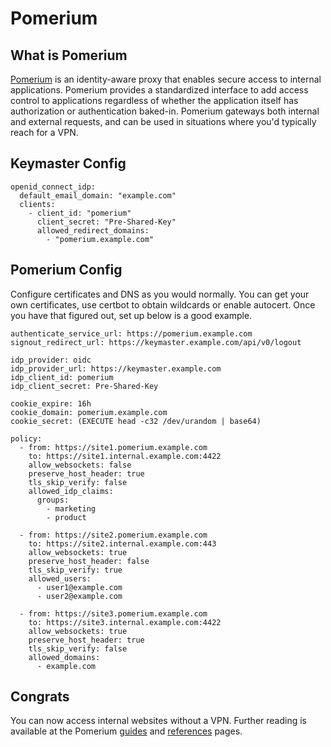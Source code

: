# Pomerium

## What is Pomerium

[Pomerium](https://pomerium.com/) is an identity-aware proxy that enables secure
access to internal applications. Pomerium provides a standardized interface to
add access control to applications regardless of whether the application itself
has authorization or authentication baked-in. Pomerium gateways both internal
and external requests, and can be used in situations where you'd typically reach
for a VPN.

## Keymaster Config

```
openid_connect_idp:
  default_email_domain: "example.com"
  clients:
    - client_id: "pomerium"
      client_secret: "Pre-Shared-Key"
      allowed_redirect_domains:
        - "pomerium.example.com"
```

## Pomerium Config

Configure certificates and DNS as you would normally. You can get your own
certificates, use certbot to obtain wildcards or enable autocert. Once you have
that figured out, set up below is a good example.

```
authenticate_service_url: https://pomerium.example.com
signout_redirect_url: https://keymaster.example.com/api/v0/logout

idp_provider: oidc
idp_provider_url: https://keymaster.example.com
idp_client_id: pomerium
idp_client_secret: Pre-Shared-Key

cookie_expire: 16h
cookie_domain: pomerium.example.com
cookie_secret: (EXECUTE head -c32 /dev/urandom | base64)

policy:
  - from: https://site1.pomerium.example.com
    to: https://site1.internal.example.com:4422
    allow_websockets: false
    preserve_host_header: true
    tls_skip_verify: false
    allowed_idp_claims:
      groups:
        - marketing
        - product

  - from: https://site2.pomerium.example.com
    to: https://site2.internal.example.com:443
    allow_websockets: true
    preserve_host_header: false
    tls_skip_verify: true
    allowed_users:
      - user1@example.com
      - user2@example.com

  - from: https://site3.pomerium.example.com
    to: https://site3.internal.example.com:4422
    allow_websockets: true
    preserve_host_header: true
    tls_skip_verify: false
    allowed_domains:
      - example.com
```

## Congrats
You can now access internal websites without a VPN. Further reading is available
at the Pomerium [guides](https://www.pomerium.com/guides/) and
[references](https://www.pomerium.com/reference/) pages.
